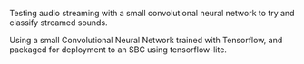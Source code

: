 Testing audio streaming with a small convolutional neural network to try and classify streamed sounds.

Using a small Convolutional Neural Network trained with Tensorflow, and packaged for deployment to an SBC using tensorflow-lite.
